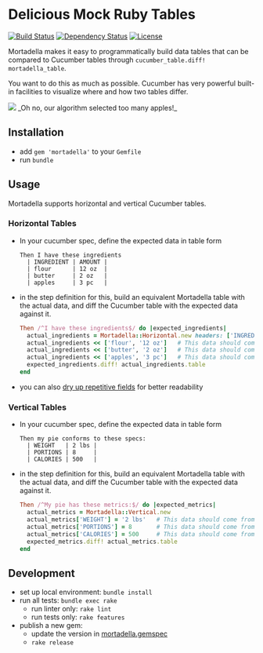# Delicious Mock Ruby Tables

[![Build Status](https://circleci.com/gh/Originate/mortadella/tree/master.svg?style=shield)](https://circleci.com/gh/Originate/mortadella)
[![Dependency Status](https://gemnasium.com/Originate/mortadella.svg)](https://gemnasium.com/Originate/mortadella)
[![License](http://img.shields.io/:license-MIT-blue.svg?style=flat)](LICENSE.txt)


Mortadella makes it easy to programmatically build data tables
that can be compared to Cucumber tables
through `cucumber_table.diff! mortadella_table`.

You want to do this as much as possible.
Cucumber has very powerful built-in facilities
to visualize where and how two tables differ.

<img src="http://blog.originate.com/mortadella/ingredients2.png" >
_Oh no, our algorithm selected too many apples!_


## Installation

* add `gem 'mortadella'` to your `Gemfile`
* run `bundle`


## Usage

Mortadella supports horizontal and vertical Cucumber tables.


### Horizontal Tables

* In your cucumber spec, define the expected data in table form

  ```cucumber
  Then I have these ingredients
    | INGREDIENT | AMOUNT |
    | flour      | 12 oz  |
    | butter     | 2 oz   |
    | apples     | 3 pc   |
  ```

* in the step definition for this, build an equivalent Mortadella table with the actual data,
  and diff the Cucumber table with the expected data against it.

  ```ruby
  Then /^I have these ingredients$/ do |expected_ingredients|
    actual_ingredients = Mortadella::Horizontal.new headers: ['INGREDIENT', 'AMOUNT']
    actual_ingredients << ['flour', '12 oz']   # This data should come from your app
    actual_ingredients << ['butter', '2 oz']   # This data should come from your app
    actual_ingredients << ['apples', '3 pc']   # This data should come from your app
    expected_ingredients.diff! actual_ingredients.table
  end
  ```

* you can also
  [dry up repetitive fields](https://github.com/Originate/mortadella/blob/master/features/horizontal_tables/drying_up_fields.feature)
  for better readability


### Vertical Tables

* In your cucumber spec, define the expected data in table form

  ```cucumber
  Then my pie conforms to these specs:
    | WEIGHT   | 2 lbs |
    | PORTIONS | 8     |
    | CALORIES | 500   |
  ```

* in the step definition for this, build an equivalent Mortadella table with the actual data,
  and diff the Cucumber table with the expected data against it.

  ```ruby
  Then /^My pie has these metrics:$/ do |expected_metrics|
    actual_metrics = Mortadella::Vertical.new
    actual_metrics['WEIGHT'] = '2 lbs'   # This data should come from your app
    actual_metrics['PORTIONS'] = 8       # This data should come from your app
    actual_metrics['CALORIES'] = 500     # This data should come from your app
    expected_metrics.diff! actual_metrics.table
  end
  ```


## Development

* set up local environment: `bundle install`
* run all tests: `bundle exec rake`
  * run linter only: `rake lint`
  * run tests only: `rake features`
* publish a new gem:
  * update the version in [mortadella.gemspec](mortadella.gemspec)
  * `rake release`
